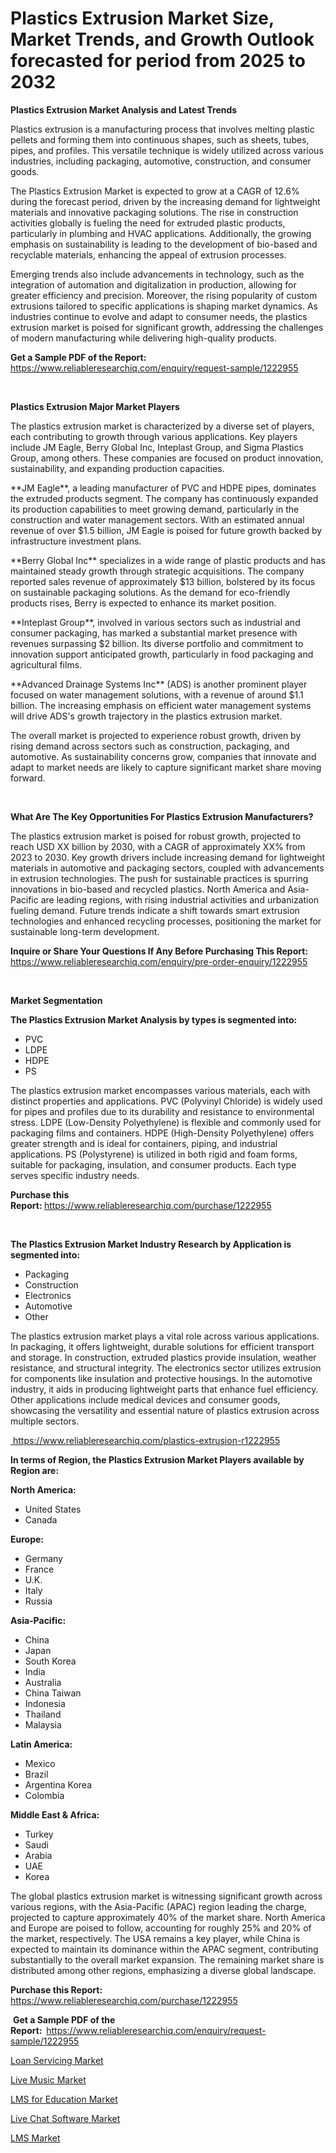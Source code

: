 <p><h1>Plastics Extrusion Market Size, Market Trends, and Growth Outlook forecasted for period from 2025 to 2032</h1></p><p><strong>Plastics Extrusion Market Analysis and Latest Trends</strong></p>
<p><p>Plastics extrusion is a manufacturing process that involves melting plastic pellets and forming them into continuous shapes, such as sheets, tubes, pipes, and profiles. This versatile technique is widely utilized across various industries, including packaging, automotive, construction, and consumer goods. </p><p>The Plastics Extrusion Market is expected to grow at a CAGR of 12.6% during the forecast period, driven by the increasing demand for lightweight materials and innovative packaging solutions. The rise in construction activities globally is fueling the need for extruded plastic products, particularly in plumbing and HVAC applications. Additionally, the growing emphasis on sustainability is leading to the development of bio-based and recyclable materials, enhancing the appeal of extrusion processes.</p><p>Emerging trends also include advancements in technology, such as the integration of automation and digitalization in production, allowing for greater efficiency and precision. Moreover, the rising popularity of custom extrusions tailored to specific applications is shaping market dynamics. As industries continue to evolve and adapt to consumer needs, the plastics extrusion market is poised for significant growth, addressing the challenges of modern manufacturing while delivering high-quality products.</p></p>
<p><strong>Get a Sample PDF of the Report:&nbsp;</strong> <a href="https://www.reliableresearchiq.com/enquiry/request-sample/1222955?utm_campaign=973&utm_medium=2&utm_source=Github&utm_content=ia&utm_term=09032025&utm_id=plastics-extrusion">https://www.reliableresearchiq.com/enquiry/request-sample/1222955</a></p>
<p>&nbsp;</p>
<p><strong>Plastics Extrusion Major Market Players</strong></p>
<p><p>The plastics extrusion market is characterized by a diverse set of players, each contributing to growth through various applications. Key players include JM Eagle, Berry Global Inc, Inteplast Group, and Sigma Plastics Group, among others. These companies are focused on product innovation, sustainability, and expanding production capacities.</p><p>**JM Eagle**, a leading manufacturer of PVC and HDPE pipes, dominates the extruded products segment. The company has continuously expanded its production capabilities to meet growing demand, particularly in the construction and water management sectors. With an estimated annual revenue of over $1.5 billion, JM Eagle is poised for future growth backed by infrastructure investment plans.</p><p>**Berry Global Inc** specializes in a wide range of plastic products and has maintained steady growth through strategic acquisitions. The company reported sales revenue of approximately $13 billion, bolstered by its focus on sustainable packaging solutions. As the demand for eco-friendly products rises, Berry is expected to enhance its market position.</p><p>**Inteplast Group**, involved in various sectors such as industrial and consumer packaging, has marked a substantial market presence with revenues surpassing $2 billion. Its diverse portfolio and commitment to innovation support anticipated growth, particularly in food packaging and agricultural films.</p><p>**Advanced Drainage Systems Inc** (ADS) is another prominent player focused on water management solutions, with a revenue of around $1.1 billion. The increasing emphasis on efficient water management systems will drive ADS's growth trajectory in the plastics extrusion market.</p><p>The overall market is projected to experience robust growth, driven by rising demand across sectors such as construction, packaging, and automotive. As sustainability concerns grow, companies that innovate and adapt to market needs are likely to capture significant market share moving forward.</p></p>
<p>&nbsp;</p>
<p><strong>What Are The Key Opportunities For Plastics Extrusion Manufacturers?</strong></p>
<p><p>The plastics extrusion market is poised for robust growth, projected to reach USD XX billion by 2030, with a CAGR of approximately XX% from 2023 to 2030. Key growth drivers include increasing demand for lightweight materials in automotive and packaging sectors, coupled with advancements in extrusion technologies. The push for sustainable practices is spurring innovations in bio-based and recycled plastics. North America and Asia-Pacific are leading regions, with rising industrial activities and urbanization fueling demand. Future trends indicate a shift towards smart extrusion technologies and enhanced recycling processes, positioning the market for sustainable long-term development.</p></p>
<p><strong>Inquire or Share Your Questions If Any Before Purchasing This Report:</strong> <a href="https://www.reliableresearchiq.com/enquiry/pre-order-enquiry/1222955?utm_campaign=973&utm_medium=2&utm_source=Github&utm_content=ia&utm_term=09032025&utm_id=plastics-extrusion">https://www.reliableresearchiq.com/enquiry/pre-order-enquiry/1222955</a></p>
<p>&nbsp;</p>
<p><strong>Market Segmentation</strong></p>
<p><strong>The Plastics Extrusion Market Analysis by types is segmented into:</strong></p>
<p><ul><li>PVC</li><li>LDPE</li><li>HDPE</li><li>PS</li></ul></p>
<p><p>The plastics extrusion market encompasses various materials, each with distinct properties and applications. PVC (Polyvinyl Chloride) is widely used for pipes and profiles due to its durability and resistance to environmental stress. LDPE (Low-Density Polyethylene) is flexible and commonly used for packaging films and containers. HDPE (High-Density Polyethylene) offers greater strength and is ideal for containers, piping, and industrial applications. PS (Polystyrene) is utilized in both rigid and foam forms, suitable for packaging, insulation, and consumer products. Each type serves specific industry needs.</p></p>
<p><strong>Purchase this Report:&nbsp;</strong><a href="https://www.reliableresearchiq.com/purchase/1222955?utm_campaign=973&utm_medium=2&utm_source=Github&utm_content=ia&utm_term=09032025&utm_id=plastics-extrusion">https://www.reliableresearchiq.com/purchase/1222955</a></p>
<p>&nbsp;</p>
<p><strong>The Plastics Extrusion Market Industry Research by Application is segmented into:</strong></p>
<p><ul><li>Packaging</li><li>Construction</li><li>Electronics</li><li>Automotive</li><li>Other</li></ul></p>
<p><p>The plastics extrusion market plays a vital role across various applications. In packaging, it offers lightweight, durable solutions for efficient transport and storage. In construction, extruded plastics provide insulation, weather resistance, and structural integrity. The electronics sector utilizes extrusion for components like insulation and protective housings. In the automotive industry, it aids in producing lightweight parts that enhance fuel efficiency. Other applications include medical devices and consumer goods, showcasing the versatility and essential nature of plastics extrusion across multiple sectors.</p></p>
<p><a href="https://www.reliableresearchiq.com/plastics-extrusion-r1222955?utm_campaign=973&utm_medium=2&utm_source=Github&utm_content=ia&utm_term=09032025&utm_id=plastics-extrusion">&nbsp;https://www.reliableresearchiq.com/plastics-extrusion-r1222955</a></p>
<p><strong>In terms of Region, the Plastics Extrusion Market Players available by Region are:</strong></p>
<p>
    <p> <strong> North America: </strong>
        <ul>
            <li>United States</li>
            <li>Canada</li>
        </ul>
        </p> 
    <p> <strong> Europe: </strong>
        <ul>
            <li>Germany</li>
            <li>France</li>
            <li>U.K.</li>
            <li>Italy</li>
            <li>Russia</li>
        </ul>
        </p> 
    <p> <strong> Asia-Pacific: </strong>
        <ul>
            <li>China</li>
            <li>Japan</li>
            <li>South Korea</li>
            <li>India</li>
            <li>Australia</li>
            <li>China Taiwan</li>
            <li>Indonesia</li>
            <li>Thailand</li>
            <li>Malaysia</li>
        </ul>
        </p> 
    <p> <strong> Latin America: </strong>
        <ul>
            <li>Mexico</li>
            <li>Brazil</li>
            <li>Argentina Korea</li>
            <li>Colombia</li>
        </ul>
        </p> 
    <p> <strong> Middle East & Africa: </strong>
        <ul>
            <li>Turkey</li>
            <li>Saudi</li>
            <li>Arabia</li>
            <li>UAE</li>
            <li>Korea</li>
        </ul>
    </p>
    </p>
<p><p>The global plastics extrusion market is witnessing significant growth across various regions, with the Asia-Pacific (APAC) region leading the charge, projected to capture approximately 40% of the market share. North America and Europe are poised to follow, accounting for roughly 25% and 20% of the market, respectively. The USA remains a key player, while China is expected to maintain its dominance within the APAC segment, contributing substantially to the overall market expansion. The remaining market share is distributed among other regions, emphasizing a diverse global landscape.</p></p>
<p><strong>Purchase this Report: </strong><a href="https://www.reliableresearchiq.com/purchase/1222955?utm_campaign=973&utm_medium=2&utm_source=Github&utm_content=ia&utm_term=09032025&utm_id=plastics-extrusion">https://www.reliableresearchiq.com/purchase/1222955</a></p>
<p>&nbsp;<strong>Get a Sample PDF of the Report:&nbsp;&nbsp;</strong><a href="https://www.reliableresearchiq.com/enquiry/request-sample/1222955?utm_campaign=973&utm_medium=2&utm_source=Github&utm_content=ia&utm_term=09032025&utm_id=plastics-extrusion">https://www.reliableresearchiq.com/enquiry/request-sample/1222955</a></p>
<p><strong></strong></p>
<p><p><a href="https://github.com/efialiurca/Market-Research-Report-List-1/blob/main/loan-servicing-market.md?utm_campaign=973&utm_medium=2&utm_source=Github&utm_content=ia&utm_term=09032025&utm_id=plastics-extrusion">Loan Servicing Market</a></p><p><a href="https://github.com/bramsklizas/Market-Research-Report-List-1/blob/main/live-music-market.md?utm_campaign=973&utm_medium=2&utm_source=Github&utm_content=ia&utm_term=09032025&utm_id=plastics-extrusion">Live Music Market</a></p><p><a href="https://github.com/noppbebawy/Market-Research-Report-List-1/blob/main/lms-for-education-market.md?utm_campaign=973&utm_medium=2&utm_source=Github&utm_content=ia&utm_term=09032025&utm_id=plastics-extrusion">LMS for Education Market</a></p><p><a href="https://github.com/stohllaackdw/Market-Research-Report-List-1/blob/main/live-chat-software-market.md?utm_campaign=973&utm_medium=2&utm_source=Github&utm_content=ia&utm_term=09032025&utm_id=plastics-extrusion">Live Chat Software Market</a></p><p><a href="https://github.com/motanafraxer/Market-Research-Report-List-1/blob/main/lms-market.md?utm_campaign=973&utm_medium=2&utm_source=Github&utm_content=ia&utm_term=09032025&utm_id=plastics-extrusion">LMS Market</a></p></p>